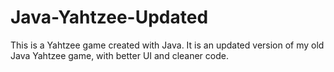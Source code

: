 # Java-Yahtzee-Updated
This is a Yahtzee game created with Java. It is an updated version of my old Java Yahtzee game, with better UI and cleaner code.
